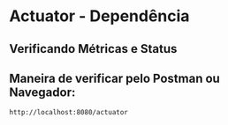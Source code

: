 # Actuator - Dependência
## Verificando Métricas e Status

## Maneira de verificar pelo Postman ou Navegador:
````
http://localhost:8080/actuator
````